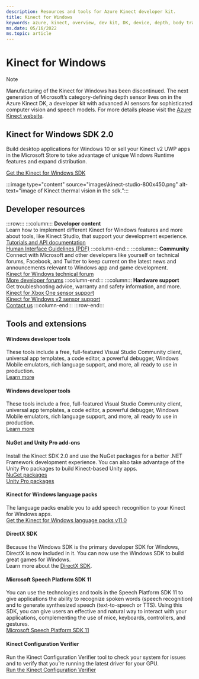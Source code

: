 ```yaml
---
description: Resources and tools for Azure Kinect developer kit.
title: Kinect for Windows
keywords: azure, kinect, overview, dev kit, DK, device, depth, body tracking, speech, cognitive services, SDKs, SDK, firmware
ms.date: 05/16/2022
ms.topic: article
---
```


# Kinect for Windows

> [!Note]
> Manufacturing of the Kinect for Windows has been discontinued. The next generation of Microsoft’s category-defining depth sensor lives on in the Azure Kinect DK, a developer kit with advanced AI sensors for sophisticated computer vision and speech models. For more details please visit the [Azure Kinect website](https://www.azure.com/kinect).

## Kinect for Windows SDK 2.0

Build desktop applications for Windows 10 or sell your Kinect v2 UWP apps in the Microsoft Store to take advantage of unique Windows Runtime features and expand distribution.

[Get the Kinect for Windows SDK](https://www.microsoft.com/download/details.aspx?id=44561)

:::image type="content" source="images\kinect-studio-800x450.png" alt-text="image of Kinect thermal vision in the sdk.":::

## Developer resources

:::row:::
    :::column:::
        **Developer content**<br>
        Learn how to implement different Kinect for Windows features and more about tools, like Kinect Studio, that support your development experience.<br>
        [Tutorials and API documentation](/previous-versions/windows/kinect/dn799271(v=ieb.10))<br>
        [Human Interface Guidelines (PDF)](https://download.microsoft.com/download/6/7/6/676611B4-1982-47A4-A42E-4CF84E1095A8/KinectHIG.2.0.pdf)
    :::column-end:::
    :::column:::
        **Community**<br>
        Connect with Microsoft and other developers like yourself on technical forums, Facebook, and Twitter to keep current on the latest news and announcements relevant to Windows app and game development.<br>
        [Kinect for Windows technical forum](https://social.msdn.microsoft.com/Forums/en-US/home?forum=kinectv2sdk)<br>
        [More developer forums](https://social.msdn.microsoft.com/Forums/en-US/home?category=kinectsdks)
    :::column-end:::
    :::column:::
        **Hardware support**<br>
        Get troubleshooting advice, warranty and safety information, and more.<br>
        [Kinect for Xbox One sensor support](https://support.xbox.com/xbox-one/accessories/kinect-adapter)<br>
        [Kinect for Windows v2 sensor support](https://support.xbox.com/xbox-on-windows/accessories/kinect-for-windows-v2-setup)<br>
        [Contact us](https://support.xbox.com/)
    :::column-end:::
:::row-end:::

## Tools and extensions

#### Windows developer tools
These tools include a free, full-featured Visual Studio Community client, universal app templates, a code editor, a powerful debugger, Windows Mobile emulators, rich language support, and more, all ready to use in production.<br>
[Learn more](https://developer.microsoft.com/windows/downloads)

#### Windows developer tools
These tools include a free, full-featured Visual Studio Community client, universal app templates, a code editor, a powerful debugger, Windows Mobile emulators, rich language support, and more, all ready to use in production.<br>
[Learn more](https://developer.microsoft.com/windows/downloads)

#### NuGet and Unity Pro add-ons
Install the Kinect SDK 2.0 and use the NuGet packages for a better .NET Framework development experience. You can also take advantage of the Unity Pro packages to build Kinect-based Unity apps.<br>
[NuGet packages](https://go.microsoft.com/fwlink/p/?linkid=507363)<br>
[Unity Pro packages](https://go.microsoft.com/fwlink/p/?LinkId=513177)

#### Kinect for Windows language packs
The language packs enable you to add speech recognition to your Kinect for Windows apps.<br>
[Get the Kinect for Windows language packs v11.0](https://www.microsoft.com/download/details.aspx?id=34809)

#### DirectX SDK
Because the Windows SDK is the primary developer SDK for Windows, DirectX is now included in it. You can now use the Windows SDK to build great games for Windows.<br>
Learn more about the [DirectX SDK](/windows/win32/directx-sdk--august-2009-).

#### Microsoft Speech Platform SDK 11
You can use the technologies and tools in the Speech Platform SDK 11 to give applications the ability to recognize spoken words (speech recognition) and to generate synthesized speech (text-to-speech or TTS). Using this SDK, you can give users an effective and natural way to interact with your applications, complementing the use of mice, keyboards, controllers, and gestures.<br>
[Microsoft Speech Platform SDK 11](https://www.microsoft.com/download/details.aspx?id=27226)

#### Kinect Configuration Verifier
Run the Kinect Configuration Verifier tool to check your system for issues and to verify that you’re running the latest driver for your GPU.<br>
[Run the Kinect Configuration Verifier](https://go.microsoft.com/fwlink/p/?LinkID=513889)
